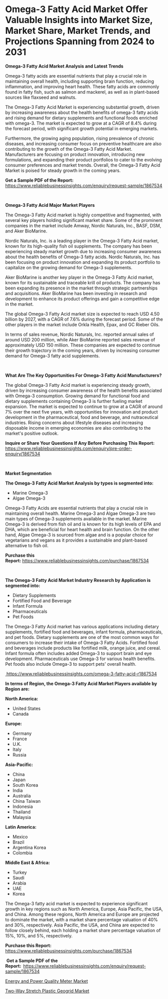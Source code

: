 <p><h1>Omega-3 Fatty Acid Market Offer Valuable Insights into Market Size, Market Share, Market Trends, and Projections Spanning from 2024 to 2031</h1></p><p><strong>Omega-3 Fatty Acid Market Analysis and Latest Trends</strong></p>
<p><p>Omega-3 fatty acids are essential nutrients that play a crucial role in maintaining overall health, including supporting brain function, reducing inflammation, and improving heart health. These fatty acids are commonly found in fatty fish, such as salmon and mackerel, as well as in plant-based sources like flaxseed and walnuts.</p><p>The Omega-3 Fatty Acid Market is experiencing substantial growth, driven by increasing awareness about the health benefits of omega-3 fatty acids and rising demand for dietary supplements and functional foods enriched with omega-3. The market is expected to grow at a CAGR of 8.4% during the forecast period, with significant growth potential in emerging markets.</p><p>Furthermore, the growing aging population, rising prevalence of chronic diseases, and increasing consumer focus on preventive healthcare are also contributing to the growth of the Omega-3 Fatty Acid Market. Manufacturers are focusing on product innovation, introducing new formulations, and expanding their product portfolios to cater to the evolving consumer preferences and market trends. Overall, the Omega-3 Fatty Acid Market is poised for steady growth in the coming years.</p></p>
<p><strong>Get a Sample PDF of the Report:&nbsp;</strong> <a href="https://www.reliablebusinessinsights.com/enquiry/request-sample/1867534">https://www.reliablebusinessinsights.com/enquiry/request-sample/1867534</a></p>
<p>&nbsp;</p>
<p><strong>Omega-3 Fatty Acid Major Market Players</strong></p>
<p><p>The Omega-3 Fatty Acid market is highly competitive and fragmented, with several key players holding significant market share. Some of the prominent companies in the market include Amway, Nordic Naturals, Inc., BASF, DSM, and Aker BioMarine.</p><p>Nordic Naturals, Inc. is a leading player in the Omega-3 Fatty Acid market, known for its high-quality fish oil supplements. The company has been experiencing steady market growth due to increasing consumer awareness about the health benefits of Omega-3 fatty acids. Nordic Naturals, Inc. has been focusing on product innovation and expanding its product portfolio to capitalize on the growing demand for Omega-3 supplements.</p><p>Aker BioMarine is another key player in the Omega-3 Fatty Acid market, known for its sustainable and traceable krill oil products. The company has been expanding its presence in the market through strategic partnerships and acquisitions. Aker BioMarine has been investing in research and development to enhance its product offerings and gain a competitive edge in the market.</p><p>The global Omega-3 Fatty Acid market size is expected to reach USD 4.50 billion by 2027, with a CAGR of 7.6% during the forecast period. Some of the other players in the market include Orkla Health, Epax, and GC Rieber Oils.</p><p>In terms of sales revenue, Nordic Naturals, Inc. reported annual sales of around USD 200 million, while Aker BioMarine reported sales revenue of approximately USD 150 million. These companies are expected to continue their growth trajectory in the coming years, driven by increasing consumer demand for Omega-3 fatty acid supplements.</p></p>
<p>&nbsp;</p>
<p><strong>What Are The Key Opportunities For Omega-3 Fatty Acid Manufacturers?</strong></p>
<p><p>The global Omega-3 Fatty Acid market is experiencing steady growth, driven by increasing consumer awareness of the health benefits associated with Omega-3 consumption. Growing demand for functional food and dietary supplements containing Omega-3 is further fueling market expansion. The market is expected to continue to grow at a CAGR of around 7% over the next five years, with opportunities for innovation and product development in the pharmaceutical, food and beverage, and nutraceutical industries. Rising concerns about lifestyle diseases and increasing disposable income in emerging economies are also contributing to the market's positive outlook.</p></p>
<p><strong>Inquire or Share Your Questions If Any Before Purchasing This Report:</strong> <a href="https://www.reliablebusinessinsights.com/enquiry/pre-order-enquiry/1867534">https://www.reliablebusinessinsights.com/enquiry/pre-order-enquiry/1867534</a></p>
<p>&nbsp;</p>
<p><strong>Market Segmentation</strong></p>
<p><strong>The Omega-3 Fatty Acid Market Analysis by types is segmented into:</strong></p>
<p><ul><li>Marine Omega-3</li><li>Algae Omega-3</li></ul></p>
<p><p>Omega-3 Fatty Acids are essential nutrients that play a crucial role in maintaining overall health. Marine Omega-3 and Algae Omega-3 are two main types of Omega-3 supplements available in the market. Marine Omega-3 is derived from fish oil and is known for its high levels of EPA and DHA, which are beneficial for heart health and brain function. On the other hand, Algae Omega-3 is sourced from algae and is a popular choice for vegetarians and vegans as it provides a sustainable and plant-based alternative to fish oil.</p></p>
<p><strong>Purchase this Report:&nbsp;</strong><a href="https://www.reliablebusinessinsights.com/purchase/1867534">https://www.reliablebusinessinsights.com/purchase/1867534</a></p>
<p>&nbsp;</p>
<p><strong>The Omega-3 Fatty Acid Market Industry Research by Application is segmented into:</strong></p>
<p><ul><li>Dietary Supplements</li><li>Fortified Food and Beverage</li><li>Infant Formula</li><li>Pharmaceuticals</li><li>Pet Foods</li></ul></p>
<p><p>The Omega-3 Fatty Acid market has various applications including dietary supplements, fortified food and beverages, infant formula, pharmaceuticals, and pet foods. Dietary supplements are one of the most common ways for consumers to increase their intake of Omega-3 Fatty Acids. Fortified food and beverages include products like fortified milk, orange juice, and cereal. Infant formula often includes added Omega-3 to support brain and eye development. Pharmaceuticals use Omega-3 for various health benefits. Pet foods also include Omega-3 to support pets' overall health.</p></p>
<p><a href="https://www.reliablebusinessinsights.com/omega-3-fatty-acid-r1867534">&nbsp;https://www.reliablebusinessinsights.com/omega-3-fatty-acid-r1867534</a></p>
<p><strong>In terms of Region, the Omega-3 Fatty Acid Market Players available by Region are:</strong></p>
<p>
    <p> <strong> North America: </strong>
        <ul>
            <li>United States</li>
            <li>Canada</li>
        </ul>
        </p> 
    <p> <strong> Europe: </strong>
        <ul>
            <li>Germany</li>
            <li>France</li>
            <li>U.K.</li>
            <li>Italy</li>
            <li>Russia</li>
        </ul>
        </p> 
    <p> <strong> Asia-Pacific: </strong>
        <ul>
            <li>China</li>
            <li>Japan</li>
            <li>South Korea</li>
            <li>India</li>
            <li>Australia</li>
            <li>China Taiwan</li>
            <li>Indonesia</li>
            <li>Thailand</li>
            <li>Malaysia</li>
        </ul>
        </p> 
    <p> <strong> Latin America: </strong>
        <ul>
            <li>Mexico</li>
            <li>Brazil</li>
            <li>Argentina Korea</li>
            <li>Colombia</li>
        </ul>
        </p> 
    <p> <strong> Middle East & Africa: </strong>
        <ul>
            <li>Turkey</li>
            <li>Saudi</li>
            <li>Arabia</li>
            <li>UAE</li>
            <li>Korea</li>
        </ul>
    </p>
    </p>
<p><p>The Omega-3 fatty acid market is expected to experience significant growth in key regions such as North America, Europe, Asia Pacific, the USA, and China. Among these regions, North America and Europe are projected to dominate the market, with a market share percentage valuation of 40% and 30%, respectively. Asia Pacific, the USA, and China are expected to follow closely behind, each holding a market share percentage valuation of 15%, 10%, and 5%, respectively.</p></p>
<p><strong>Purchase this Report: </strong><a href="https://www.reliablebusinessinsights.com/purchase/1867534">https://www.reliablebusinessinsights.com/purchase/1867534</a></p>
<p>&nbsp;<strong>Get a Sample PDF of the Report:&nbsp;&nbsp;</strong><a href="https://www.reliablebusinessinsights.com/enquiry/request-sample/1867534">https://www.reliablebusinessinsights.com/enquiry/request-sample/1867534</a></p>
<p><strong></strong></p>
<p><p><a href="https://view.publitas.com/reportprime-1/insights-into-the-energy-and-power-quality-meter-market-size-which-is-expanding-with-a-8-8-cagr-from-2024-2031/">Energy and Power Quality Meter Market</a></p><p><a href="https://github.com/Krdamani25/Market-Research-Report-List-1/blob/main/two-way-stretch-plastic-geogrid-market.md">Two-Way Stretch Plastic Geogrid Market</a></p></p>